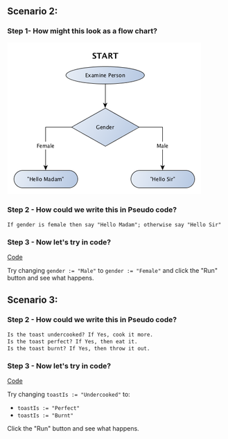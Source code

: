## Scenario 2:

### Step 1- How might this look as a flow chart?

[](#s02s01)
![Scenario 2](ep01s02.png)

### Step 2 - How could we write this in Pseudo code?
[](#s02s02)

```
If gender is female then say "Hello Madam"; otherwise say "Hello Sir"
```

### Step 3 - Now let's try in code?
[](#s02s03)

[Code](https://play.golang.org/p/p636I-920f)

Try changing `gender := "Male"` to `gender := "Female"` and click the "Run" button and see what happens.

## Scenario 3:

### Step 2 - How could we write this in Pseudo code?
[](#s03s02)

```
Is the toast undercooked? If Yes, cook it more.
Is the toast perfect? If Yes, then eat it.
Is the toast burnt? If Yes, then throw it out.
```

### Step 3 - Now let's try in code?
[](#s03s03)

[Code](https://play.golang.org/p/ezhOyazjbq)

Try changing `toastIs := "Undercooked"` to:
* `toastIs := "Perfect"`
* `toastIs := "Burnt"`

Click the "Run" button and see what happens.
